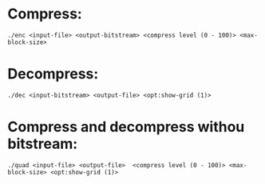 # Compress:
````
./enc <input-file> <output-bitstream> <compress level (0 - 100)> <max-block-size>
````


# Decompress:
````
./dec <input-bitstream> <output-file> <opt:show-grid (1)>
````

# Compress and decompress withou bitstream:
````
./quad <input-file> <output-file>  <compress level (0 - 100)> <max-block-size> <opt:show-grid (1)>
````
